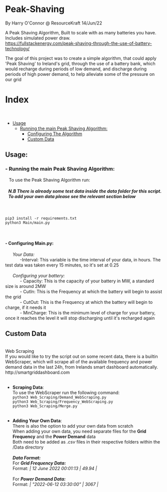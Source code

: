 # Peak-Shaving
By Harry O'Connor @ ResourceKraft 14/Jun/22

A Peak Shaving Algorithm, Built to scale with as many batteries you have. Includes simulated power draw.
<br>https://fullstackenergy.com/peak-shaving-through-the-use-of-battery-technology/


The goal of this project was to create a simple algorithm, that could apply 'Peak Shaving' to Ireland's grid, through the use of a battery bank, which would recharge during periods of low demand, and discharge during periods of high power demand, to help alleviate some of the pressure on our grid

<h1>Index</h1><br>

- [Usage](#Usage)
  * [Running the main Peak Shaving Algorithm:](#--running-the-main-peak-shaving-algorithm)
    + [Configuring The Algorithm](#--configuring-mainpy)
    + [Custom Data](#custom-data)



<h2>Usage:</h2>
  <h3>- Running the main Peak Shaving Algorithm:</h3>
  &nbsp;&nbsp;&nbsp;To use the Peak Shaving Algorithm run:
  <h5>&nbsp;&nbsp;&nbsp;N.B There is already some test data inside the data folder for this script.<br>&nbsp;&nbsp;&nbsp;To add your own data please see the relevant section below</h5> &nbsp;&nbsp;&nbsp;&nbsp;
    
    pip3 install -r requirements.txt
    python3 Main/main.py
    
&nbsp;&nbsp;&nbsp;&nbsp;<h4>- Configuring **Main.py**:</h4>
&nbsp;&nbsp;&nbsp;&nbsp;&nbsp; _Your Data:_<br>
&nbsp;&nbsp;&nbsp;&nbsp;&nbsp; &nbsp;&nbsp;&nbsp;&nbsp;&nbsp; -Interval: This variable is the time interval of your data, in hours. The test data was taken every 15 minutes, so it's set at 0.25
<br><br>
&nbsp;&nbsp;&nbsp;&nbsp;&nbsp; _Configuring your battery:_<br>
&nbsp;&nbsp;&nbsp;&nbsp;&nbsp; &nbsp;&nbsp;&nbsp;&nbsp;&nbsp; - Capacity:  This is the capacity of your battery in MW, a standard size is around 2MW<br>
&nbsp;&nbsp;&nbsp;&nbsp;&nbsp; &nbsp;&nbsp;&nbsp;&nbsp;&nbsp; - CutIn:     This is the Frequency at which the battery will begin to assist the grid<br>
&nbsp;&nbsp;&nbsp;&nbsp;&nbsp; &nbsp;&nbsp;&nbsp;&nbsp;&nbsp; - CutOut:    This is the Frequency at which the battery will begin to charge, if it needs it<br>
&nbsp;&nbsp;&nbsp;&nbsp;&nbsp; &nbsp;&nbsp;&nbsp;&nbsp;&nbsp; - MinCharge: This is the minimum level of charge for your battery, once it reaches the level it will stop discharging until it's recharged again<br>

<h2>Custom Data</h2><br>
Web Scraping<br>If you would like to try the script out on some recent data, there is a builtin WebScraper, which will scrape all of the available frequency and power demand data in the last 24h, from Irelands smart dashboard automatically. http://smartgriddashboard.com <br><br>
      
- **Scraping Data**:<br>
    To use the WebScraper run the following command:<br>
    `python3 Web_Scraping/Demand_WebScraping.py`<br>
    `python3 Web_Scraping/Frequency_WebScraping.py`<br>
    `python3 Web_Scraping/Merge.py`<br><br>

- **Adding Your Own Data**:<br>
    There is also the option to add your own data from scratch<br>
    When adding your own data, you need separate files for the **Grid Frequency** and the **Power Demand** data <br>
    Both need to be added as _.csv_ files in their respective folders within the /Data directory<br><br>
      **_Data Format:_**<br>
        For **_Grid Frequency Data:_** <br>
          Format: _| 12 June 2022 00:01:13 | 49.94 |_ <br><br>
        For **_Power Demand Data:_** <br>
          Format: _| "2022-06-12 03:30:00" | 3067 |_ <br>





